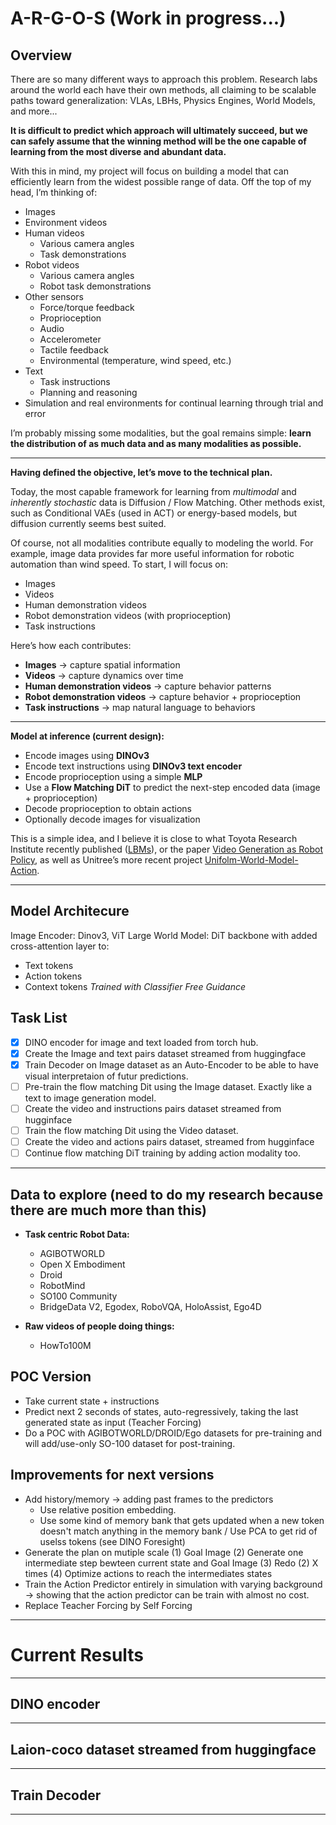 # A-R-G-O-S (Work in progress...)

## Overview

There are so many different ways to approach this problem. Research labs around the world each have their own methods, all claiming to be scalable paths toward generalization: VLAs, LBHs, Physics Engines, World Models, and more...

**It is difficult to predict which approach will ultimately succeed, but we can safely assume that the winning method will be the one capable of learning from the most diverse and abundant data.**

With this in mind, my project will focus on building a model that can efficiently learn from the widest possible range of data. Off the top of my head, I’m thinking of:

- Images  
- Environment videos  
- Human videos  
  - Various camera angles  
  - Task demonstrations  
- Robot videos  
  - Various camera angles  
  - Robot task demonstrations  
- Other sensors  
  - Force/torque feedback  
  - Proprioception  
  - Audio  
  - Accelerometer  
  - Tactile feedback  
  - Environmental (temperature, wind speed, etc.)  
- Text  
  - Task instructions  
  - Planning and reasoning  
- Simulation and real environments for continual learning through trial and error  

I’m probably missing some modalities, but the goal remains simple: **learn the distribution of as much data and as many modalities as possible.**

---

**Having defined the objective, let’s move to the technical plan.**

Today, the most capable framework for learning from *multimodal* and *inherently stochastic* data is Diffusion / Flow Matching. Other methods exist, such as Conditional VAEs (used in ACT) or energy-based models, but diffusion currently seems best suited.

Of course, not all modalities contribute equally to modeling the world. For example, image data provides far more useful information for robotic automation than wind speed. To start, I will focus on:

- Images  
- Videos  
- Human demonstration videos  
- Robot demonstration videos (with proprioception)  
- Task instructions  

Here’s how each contributes:  
- **Images** → capture spatial information  
- **Videos** → capture dynamics over time  
- **Human demonstration videos** → capture behavior patterns  
- **Robot demonstration videos** → capture behavior + proprioception  
- **Task instructions** → map natural language to behaviors  

---

**Model at inference (current design):**

- Encode images using **DINOv3**  
- Encode text instructions using **DINOv3 text encoder**  
- Encode proprioception using a simple **MLP**
- Use a **Flow Matching DiT** to predict the next-step encoded data (image + proprioception)  
- Decode proprioception to obtain actions  
- Optionally decode images for visualization  

This is a simple idea, and I believe it is close to what Toyota Research Institute recently published ([LBMs](https://arxiv.org/pdf/2504.02792)), or the paper [Video Generation as Robot Policy](https://arxiv.org/pdf/2508.00795), as well as Unitree’s more recent project [Unifolm-World-Model-Action](https://github.com/unitreerobotics/unifolm-world-model-action/tree/main).  

---

## Model Architecure
Image Encoder: Dinov3, ViT Large
World Model: DiT backbone with added cross-attention layer to:
- Text tokens
- Action tokens
- Context tokens
*Trained with Classifier Free Guidance*

## Task List
- [x] DINO encoder for image and text loaded from torch hub.
- [x] Create the Image and text pairs dataset streamed from huggingface
- [x] Train Decoder on Image dataset as an Auto-Encoder to be able to have visual interpretaion of futur predictions.
- [ ] Pre-train the flow matching Dit using the Image dataset. Exactly like a text to image generation model.
- [ ] Create the video and instructions pairs dataset streamed from hugginface
- [ ] Train the flow matching Dit using the Video dataset.
- [ ] Create the video and actions pairs dataset, streamed from hugginface
- [ ] Continue flow matching DiT training by adding action modality too.

---

## Data to explore (need to do my research because there are much more than this)
- **Task centric Robot Data:**
    - AGIBOTWORLD
    - Open X Embodiment
    - Droid
    - RobotMind
    - SO100 Community
    - BridgeData V2, Egodex, RoboVQA, HoloAssist, Ego4D

- **Raw videos of people doing things:**
    - HowTo100M

## POC Version
- Take current state + instructions
- Predict next 2 seconds of states, auto-regressively, taking the last generated state as input (Teacher Forcing)
- Do a POC with AGIBOTWORLD/DROID/Ego datasets for pre-training and will add/use-only SO-100 dataset for post-training.

## Improvements for next versions
- Add history/memory -> adding past frames to the predictors
    - Use relative position embedding.
    - Use some kind of memory bank that gets updated when a new token doesn't match anything in the memory bank / Use PCA to get rid of uselss tokens (see DINO Foresight)
- Generate the plan on mutiple scale
    (1) Goal Image
    (2) Generate one intermediate step bewteen current state and Goal Image
    (3) Redo (2) X times
    (4) Optimize actions to reach the intermediates states
- Train the Action Predictor entirely in simulation with varying background -> showing that the action predictor can be train with almost no cost.
- Replace Teacher Forcing by Self Forcing

---
# Current Results
---

## DINO encoder

---

## Laion-coco dataset streamed from huggingface

---

## Train Decoder 

---